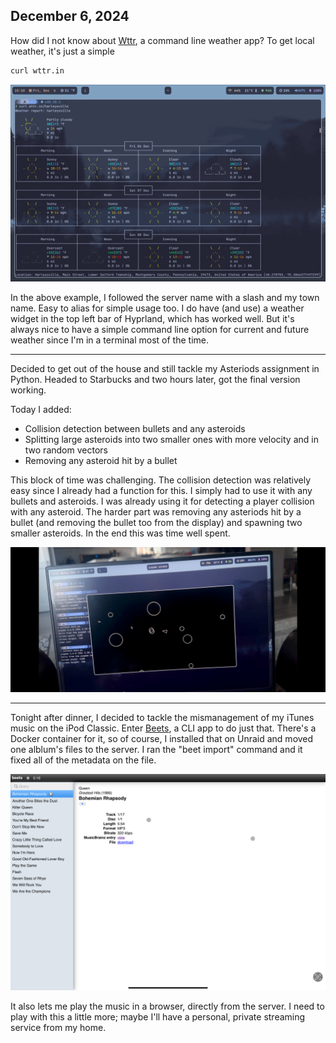 ## December 6, 2024

How did I not know about [Wttr](https://wttr.in), a command line weather app? To get local weather, it's just a simple 

```bash
curl wttr.in
```

![Example of my local weather using Wttr](../../../Images/Wttr.png)

In the above example, I followed the server name with a slash and my town name. Easy to alias for simple usage too. I do have (and use) a weather widget in the top left bar of Hyprland, which has worked well. But it's always nice to have a simple command line option for current and future weather since I'm in a terminal most of the time.

---

Decided to get out of the house and still tackle my Asteriods assignment in Python. Headed to Starbucks and two hours later, got the final version working. 

Today I added:
- Collision detection between bullets and any asteroids
- Splitting large asteroids into two smaller ones with more velocity and in two random vectors
- Removing any asteroid hit by a bullet

This block of time was challenging. The collision detection was relatively easy since I already had a function for this. I simply had to use it with any bullets and asteroids. I was already using it for detecting a player collision with any asteroid. The harder part was removing any asteriods hit by a bullet (and removing the bullet too from the display) and spawning two smaller asteroids. In the end this was time well spent.

![Asteroids in Python](../../../Images/IMG_0218.png)

---

Tonight after dinner, I decided to tackle the mismanagement of my iTunes music on the iPod Classic. Enter [Beets](https://beets.io), a CLI app to do just that. There's a Docker container for it, so of course, I installed that on Unraid and moved one alblum's files to the server. I ran the "beet import" command and it fixed all of the metadata on the file. 

![Beets](../../../Images/Beets.jpg)

It also lets me play the music in a browser, directly from the server. I need to play with this a little more; maybe I'll have a personal, private streaming service from my home.
